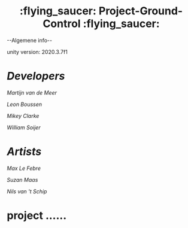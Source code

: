 <h1 align='center'> :flying_saucer: Project-Ground-Control :flying_saucer:</h1>


--Algemene info--

unity version: 2020.3.7f1


<h1><i>Developers</i></h1>

*Martijn van de Meer*

*Leon Boussen*

*Mikey Clarke*

*William Soijer*


<h1><i>Artists</i></h1>

*Max Le Febre*

*Suzan Maas*

*Nils van 't Schip*


# project ......
